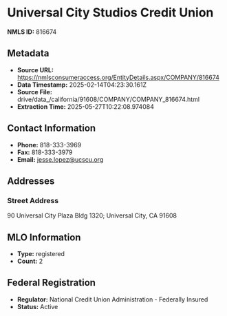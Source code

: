 # Universal City Studios Credit Union

**NMLS ID:** 816674

## Metadata
- **Source URL:** https://nmlsconsumeraccess.org/EntityDetails.aspx/COMPANY/816674
- **Data Timestamp:** 2025-02-14T04:23:30.161Z
- **Source File:** drive/data_/california/91608/COMPANY/COMPANY_816674.html
- **Extraction Time:** 2025-05-27T10:22:08.974084

## Contact Information
- **Phone:** 818-333-3969
- **Fax:** 818-333-3979
- **Email:** jesse.lopez@ucscu.org

## Addresses
### Street Address
90 Universal City Plaza Bldg 1320; Universal City, CA 91608

## MLO Information
- **Type:** registered
- **Count:** 2

## Federal Registration
- **Regulator:** National Credit Union Administration - Federally Insured
- **Status:** Active
